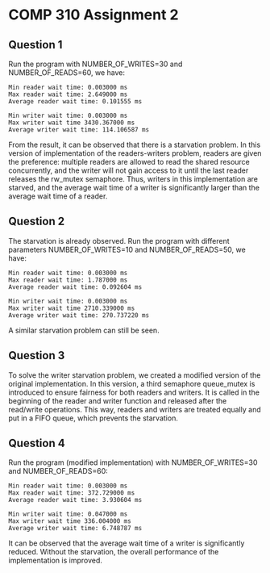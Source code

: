 # COMP 310 Assignment 2
## Question 1
Run the program with NUMBER_OF_WRITES=30 and NUMBER_OF_READS=60, we have:
```
Min reader wait time: 0.003000 ms
Max reader wait time: 2.649000 ms
Average reader wait time: 0.101555 ms

Min writer wait time: 0.003000 ms
Max writer wait time 3430.367000 ms
Average writer wait time: 114.106587 ms
```
From the result, it can be observed that there is a starvation problem. In this version of implementation of the readers-writers problem, readers are given the preference: multiple readers are allowed to read the shared resource concurrently, and the writer will not gain access to it until the last reader releases the rw_mutex semaphore. Thus, writers in this implementation are starved, and the average wait time of a writer is significantly larger than the average wait time of a reader.
## Question 2
The starvation is already observed.
Run the program with different parameters NUMBER_OF_WRITES=10 and NUMBER_OF_READS=50, we have:
```
Min reader wait time: 0.003000 ms
Max reader wait time: 1.787000 ms
Average reader wait time: 0.092604 ms

Min writer wait time: 0.003000 ms
Max writer wait time 2710.339000 ms
Average writer wait time: 270.737220 ms
```
A similar starvation problem can still be seen.
## Question 3
To solve the writer starvation problem, we created a modified version of the original implementation. In this version, a third semaphore queue_mutex is introduced to ensure fairness for both readers and writers. It is called in the beginning of the reader and writer function and released after the read/write operations. This way, readers and writers are treated equally and put in a FIFO queue, which prevents the starvation.
## Question 4
Run the program (modified implementation) with NUMBER_OF_WRITES=30 and NUMBER_OF_READS=60:
```
Min reader wait time: 0.003000 ms
Max reader wait time: 372.729000 ms
Average reader wait time: 3.930604 ms

Min writer wait time: 0.047000 ms
Max writer wait time 336.004000 ms
Average writer wait time: 6.748787 ms
```
It can be observed that the average wait time of a writer is significantly reduced. Without the starvation, the overall performance of the implementation is improved.